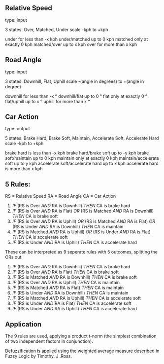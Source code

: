 
## Relative Speed

type: input

3 states: Over, Matched, Under
scale -kph to +kph

under for less than -x kph
under/matched up to 0 kph
matched only at exactly 0 kph
matched/over up to x kph
over for more than x kph

## Road Angle

type: input

3 states: Downhill, Flat, Uphill
scale -(angle in degrees) to +(angle in degree)

downhill for less than -x °
downhill/flat up to 0 °
flat only at exactly 0 °
flat/uphill up to x °
uphill for more than x °

## Car Action

type: output

5 states: Brake Hard, Brake Soft, Maintain, Accelerate Soft, Accelerate Hard
scale -kph to +kph

brake hard is less than -x kph
brake hard/brake soft up to -y kph
brake soft/maintain up to 0 kph
maintain only at exactly 0 kph
maintain/accelerate soft up to y kph
accelerate soft/accelerate hard up to x kph
accelerate hard is more than x kph

## 5 Rules:

RS = Relative Speed
RA = Road Angle
CA = Car Action

1. _IF_ (RS is Over _AND_ RA is Downhill)                                                                                _THEN_ CA is brake hard
2. _IF_ (RS is Over _AND_ RA is Flat)      _OR_ (RS is Matched _AND_ RA is Downhill)                                     _THEN_ CA is brake soft
3. _IF_ (RS is Over _AND_ RA is Uphill)    _OR_ (RS is Matched _AND_ RA is Flat) _OR_ (RS is Under _AND_ RA is Downhill) _THEN_ CA is maintain
4. _IF_ (RS is Matched _AND_ RA is Uphill) _OR_ (RS is Under _AND_ RA is Flat)                                           _THEN_ CA is accelerate soft
5. _IF_ (RS is Under _AND_ RA is Uphill)                                                                                 _THEN_ CA is accelerate hard

These can be interpreted as 9 seperate rules with 5 outcomes, splitting the ORs out:

1. _IF_ (RS is Over _AND_ RA is Downhill)    _THEN_ CA is brake hard
2. _IF_ (RS is Over _AND_ RA is Flat)        _THEN_ CA is brake soft
3. _IF_ (RS is Matched _AND_ RA is Downhill) _THEN_ CA is brake soft
4. _IF_ (RS is Over _AND_ RA is Uphill)      _THEN_ CA is maintain
5. _IF_ (RS is Matched _AND_ RA is Flat)     _THEN_ CA is maintain
6. _IF_ (RS is Under _AND_ RA is Downhill)   _THEN_ CA is maintain
7. _IF_ (RS is Matched _AND_ RA is Uphill)   _THEN_ CA is accelerate soft
8. _IF_ (RS is Under _AND_ RA is Flat)       _THEN_ CA is accelerate soft
9. _IF_ (RS is Under _AND_ RA is Uphill)     _THEN_ CA is accelerate hard

## Application

The 9 rules are used, applying a product t-norm (the simplest combination of two independent factors in conjunction).

Defuzzification is applied using the weighted average measure described in Fuzzy Logic by Timothy. J .Ross.

